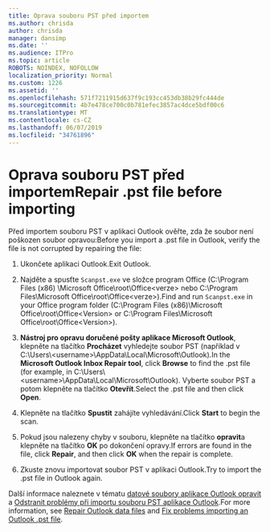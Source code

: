 ```yaml
---
title: Oprava souboru PST před importem
ms.author: chrisda
author: chrisda
manager: dansimp
ms.date: ''
ms.audience: ITPro
ms.topic: article
ROBOTS: NOINDEX, NOFOLLOW
localization_priority: Normal
ms.custom: 1226
ms.assetid: ''
ms.openlocfilehash: 571f7211915d637f9c193cc453db38b29fc444de
ms.sourcegitcommit: 4b7e478ce700c0b781efec3857ac4dce5bdf00c6
ms.translationtype: MT
ms.contentlocale: cs-CZ
ms.lasthandoff: 06/07/2019
ms.locfileid: "34761896"
---
```

# <a name="repair-pst-file-before-importing"></a><span data-ttu-id="e1a4e-102">Oprava souboru PST před importem</span><span class="sxs-lookup"><span data-stu-id="e1a4e-102">Repair .pst file before importing</span></span>

<span data-ttu-id="e1a4e-103">Před importem souboru PST v aplikaci Outlook ověřte, zda že soubor není poškozen soubor opravou:</span><span class="sxs-lookup"><span data-stu-id="e1a4e-103">Before you import a .pst file in Outlook, verify the file is not corrupted by repairing the file:</span></span>

1. <span data-ttu-id="e1a4e-104">Ukončete aplikaci Outlook.</span><span class="sxs-lookup"><span data-stu-id="e1a4e-104">Exit Outlook.</span></span>

2. <span data-ttu-id="e1a4e-105">Najděte a spusťte `Scanpst.exe` ve složce program Office (C:\Program Files (x86) \Microsoft Office\root\Office\<verze\> nebo C:\Program Files\Microsoft Office\root\Office\<verze\>).</span><span class="sxs-lookup"><span data-stu-id="e1a4e-105">Find and run `Scanpst.exe` in your Office program folder (C:\Program Files (x86)\Microsoft Office\root\Office\<Version\> or C:\Program Files\Microsoft Office\root\Office\<Version\>).</span></span>

3. <span data-ttu-id="e1a4e-106">**Nástroj pro opravu doručené pošty aplikace Microsoft Outlook**, klepněte na tlačítko **Procházet** vyhledejte soubor PST (například v C:\Users\\<username\>\AppData\Local\Microsoft\Outlook).</span><span class="sxs-lookup"><span data-stu-id="e1a4e-106">In the **Microsoft Outlook Inbox Repair tool**, click **Browse** to find the .pst file (for example, in C:\Users\\<username\>\AppData\Local\Microsoft\Outlook).</span></span> <span data-ttu-id="e1a4e-107">Vyberte soubor PST a potom klepněte na tlačítko **Otevřít**.</span><span class="sxs-lookup"><span data-stu-id="e1a4e-107">Select the .pst file and then click **Open**.</span></span>

4. <span data-ttu-id="e1a4e-108">Klepněte na tlačítko **Spustit** zahájíte vyhledávání.</span><span class="sxs-lookup"><span data-stu-id="e1a4e-108">Click **Start** to begin the scan.</span></span>

5. <span data-ttu-id="e1a4e-109">Pokud jsou nalezeny chyby v souboru, klepněte na tlačítko **opravit**a klepněte na tlačítko **OK** po dokončení opravy.</span><span class="sxs-lookup"><span data-stu-id="e1a4e-109">If errors are found in the file, click **Repair**, and then click **OK** when the repair is complete.</span></span>

6. <span data-ttu-id="e1a4e-110">Zkuste znovu importovat soubor PST v aplikaci Outlook.</span><span class="sxs-lookup"><span data-stu-id="e1a4e-110">Try to import the .pst file in Outlook again.</span></span>

<span data-ttu-id="e1a4e-111">Další informace naleznete v tématu [datové soubory aplikace Outlook opravit](https://support.office.com/article/25663bc3-11ec-4412-86c4-60458afc5253) a [Odstranit problémy při importu souboru PST aplikace Outlook](https://support.office.com/article/2d2e50dc-5c36-4ab2-ab50-f1be733b3d6e).</span><span class="sxs-lookup"><span data-stu-id="e1a4e-111">For more information, see [Repair Outlook data files](https://support.office.com/article/25663bc3-11ec-4412-86c4-60458afc5253) and [Fix problems importing an Outlook .pst file](https://support.office.com/article/2d2e50dc-5c36-4ab2-ab50-f1be733b3d6e).</span></span>

